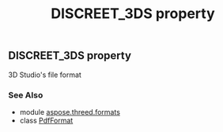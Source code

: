 ﻿---
title: DISCREET_3DS property
second_title: Aspose.3D for Python via .NET API References
description: 
type: docs
weight: 130
url: /python-net/aspose.threed.formats/pdfformat/discreet_3ds/
is_root: false
---

## DISCREET_3DS property


3D Studio's file format

### See Also
* module [aspose.threed.formats](../../)
* class [PdfFormat](/3d/python-net/aspose.threed.formats/pdfformat)
